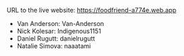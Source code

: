 URL to the live website:  https://foodfriend-a774e.web.app
- Van Anderson: Van-Anderson
- Nick Kolesar: Indigenous1151
- Daniel Rugutt: danielrugutt
- Natalie Simova: naaatami
